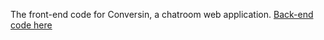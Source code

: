 The front-end code for Conversin, a chatroom web application. [Back-end code here](https://github.com/Jasonsd19/chatroom-backend)
